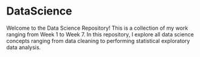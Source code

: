 # DataScience
Welcome to the Data Science Repository! This is a collection of my work ranging from Week 1 to Week 7. In this repository, I explore all data science 
concepts ranging from data cleaning to performing statistical exploratory data analysis.
